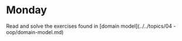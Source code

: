 # Monday

Read and solve the exercises found in [domain model](../../topics/04 - oop/domain-model.md)



